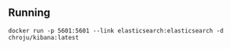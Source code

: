 Running
----

```
docker run -p 5601:5601 --link elasticsearch:elasticsearch -d chroju/kibana:latest
```

